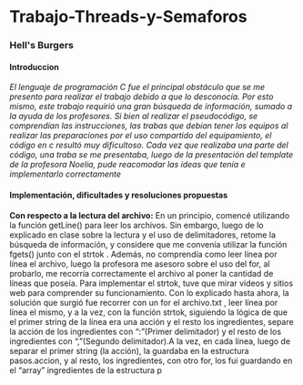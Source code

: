 # Trabajo-Threads-y-Semaforos
### Hell's Burgers
#### Introduccion 


_El lenguaje de programación C fue el principal obstáculo que se me presento para realizar el trabajo debido a que lo desconocía. Por esto mismo, este trabajo requirió una gran búsqueda de información, sumado a la ayuda de los profesores. Si bien al realizar el pseudocódigo, se comprendían las instrucciones, las trabas que debían tener los equipos al realizar las preparaciones  por el uso compartido del equipamiento, el código en c resultó muy dificultoso. Cada vez que realizaba una parte del código, una traba se me presentaba, luego de la presentación del template de la profesora Noelia, pude reacomodar las ideas que tenía e implementarlo correctamente_

#### Implementación, dificultades y resoluciones propuestas

__Con respecto a la lectura del archivo:__
En un principio, comencé utilizando la función getLine() para leer los archivos. Sin embargo, luego de lo explicado en clase sobre la lectura y el uso de delimitadores, retome la búsqueda de información, y considere que me convenía utilizar la función fgets() junto con el strtok . Además, no comprendía como leer línea por línea el archivo, luego la profesora me asesoro sobre el uso del for, al probarlo, me recorría correctamente el archivo al poner la cantidad de líneas que poseía.  Para implementar el strtok, tuve que mirar videos y sitios web para comprender su funcionamiento. Con lo explicado hasta ahora, la solución que surgió fue recorrer con un for el archivo.txt , leer línea por línea el mismo, y a la vez, con la función strtok, siguiendo la lógica de que el primer string de la línea era una acción y el resto los ingredientes, separe la acción de los ingredientes con “:”(Primer delimitador) y el resto de los ingredientes con “,”(Segundo delimitador).A la vez, en cada línea, luego de separar el primer string (la acción), la guardaba en la estructura pasos.accion, y al resto, los ingredientes, con otro for, los fui guardando en el “array” ingredientes de la estructura p
